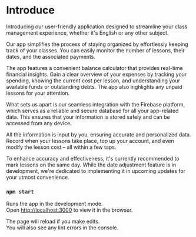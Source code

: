 # Introduce

Introducing our user-friendly application designed to streamline your class management experience, whether it's English or any other subject.

Our app simplifies the process of staying organized by effortlessly keeping track of your classes. You can easily monitor the number of lessons, their dates, and the associated payments.

The app features a convenient balance calculator that provides real-time financial insights. Gain a clear overview of your expenses by tracking your spending, knowing the current cost per lesson, and understanding your available funds or outstanding debts. The app also highlights any unpaid lessons for your attention.

What sets us apart is our seamless integration with the Firebase platform, which serves as a reliable and secure database for all your app-related data. This ensures that your information is stored safely and can be accessed from any device.

All the information is input by you, ensuring accurate and personalized data. Record when your lessons take place, top up your account, and even modify the lesson cost – all within a few taps.

To enhance accuracy and effectiveness, it's currently recommended to mark lessons on the same day. While the date adjustment feature is in development, we're dedicated to implementing it in upcoming updates for your utmost convenience.

### `npm start`

Runs the app in the development mode.\
Open [http://localhost:3000](http://localhost:3000) to view it in the browser.

The page will reload if you make edits.\
You will also see any lint errors in the console.
